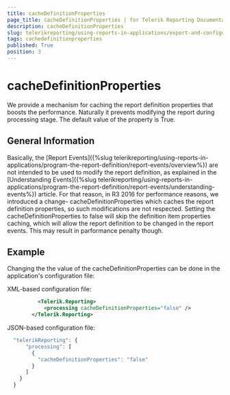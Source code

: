 ```yaml
---
title: cacheDefinitionProperties
page_title: cacheDefinitionProperties | for Telerik Reporting Documentation
description: cacheDefinitionProperties
slug: telerikreporting/using-reports-in-applications/export-and-configure/configure-the-report-engine/cachedefinitionproperties
tags: cachedefinitionproperties
published: True
position: 3
---
```


# cacheDefinitionProperties



We provide a mechanism for caching the report definition properties that boosts the performance. Naturally it prevents modifying the report during processing stage.       The default value of the property is True.     

## General Information

Basically, the [Report Events]({%slug telerikreporting/using-reports-in-applications/program-the-report-definition/report-events/overview%}) are not intended to be used to modify the report definition, as explained in the [Understanding Events]({%slug telerikreporting/using-reports-in-applications/program-the-report-definition/report-events/understanding-events%}) article.           For that reason, in R3 2016 for performance reasons, we introduced a change- cacheDefinitionProperties which caches the report definition properties, so such modifications are not respected.           Setting the cacheDefinitionProperties to false will skip the definition item properties caching, which will allow the report definition to be changed in the report events. This may result in parformance penalty though.           

## Example

Changing the the value of the cacheDefinitionProperties can be done in the application's configuration file:       

XML-based configuration file:

	
````xml
	      <Telerik.Reporting>
            <processing cacheDefinitionProperties="false" />
        </Telerik.Reporting>
````



JSON-based configuration file:

	
````js
  "telerikReporting": {
      "processing": [
        {
          "cacheDefinitionProperties": "false"
        }
      ]
    }
  }
````


